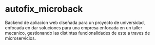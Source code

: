 # autofix_microback
Backend de apliacion web diseñada para un proyecto de universidad, enfocada en dar soluciones para una empresa enfocada en un taller mecanico, gestionando las distintas funcionalidades de este a traves de microservicios.
